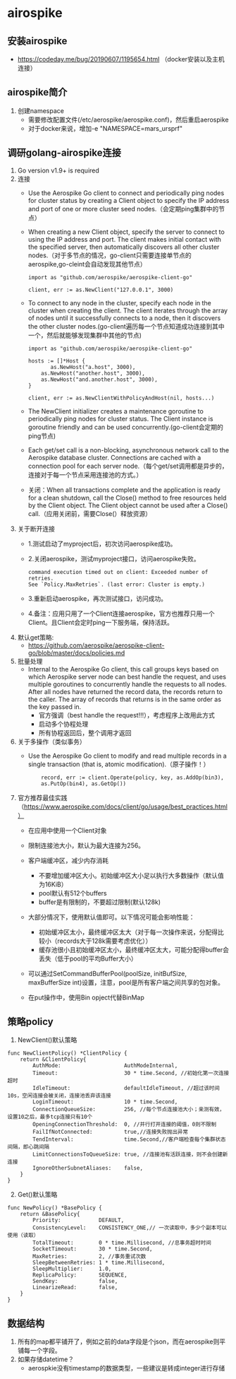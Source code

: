 # airospike

## 安装airospike
- https://codeday.me/bug/20190607/1195654.html （docker安装以及主机连接）

## airospike简介
1. 创建namespace
	- 需要修改配置文件(/etc/aerospike/aerospike.conf)，然后重启aerospike
	- 对于docker来说，增加-e "NAMESPACE=mars_ursprf"
	
## 调研golang-airospike连接
1. Go version v1.9+ is required
2. 连接
	- Use the Aerospike Go client to connect and periodically ping nodes for cluster status by creating a Client object to specify the IP address and port of one or more cluster seed nodes.（会定期ping集群中的节点）
	- When creating a new Client object, specify the server to connect to using the IP address and port. The client makes initial contact with the specified server, then automatically discovers all other cluster nodes.（对于多节点的情况，go-client只需要连接单节点的aerospike,go-cleint会自动发现其他节点）
	
		```
		import as "github.com/aerospike/aerospike-client-go"

		client, err := as.NewClient("127.0.0.1", 3000)
		```
	- To connect to any node in the cluster, specify each node in the cluster when creating the client. The client iterates through the array of nodes until it successfully connects to a node, then it discovers the other cluster nodes.(go-client遍历每一个节点知道成功连接到其中一个，然后就能够发现集群中其他的节点)
		
		```
		import as "github.com/aerospike/aerospike-client-go"

		hosts := []*Host {
		       as.NewHost("a.host", 3000),
		    as.NewHost("another.host", 3000),
		    as.NewHost("and.another.host", 3000),
		}
		
		client, err := as.NewClientWithPolicyAndHost(nil, hosts...)
		```
	- The NewClient initializer creates a maintenance goroutine to periodically ping nodes for cluster status. The Client instance is goroutine friendly and can be used concurrently.(go-client会定期的ping节点)
	- Each get/set call is a non-blocking, asynchronous network call to the Aerospike database cluster. Connections are cached with a connection pool for each server node.（每个get/set调用都是异步的，连接对于每一个节点采用连接池的方式。）
	- 关闭：When all transactions complete and the application is ready for a clean shutdown, call the Close() method to free resources held by the Client object. The Client object cannot be used after a Close() call.（应用关闭前，需要Close(）释放资源）
3. 关于断开连接
	- 1.测试启动了myproject后，初次访问aerospike成功。
	- 2.关闭aerospike，测试myproject接口，访问aerospike失败。
		
		```
		command execution timed out on client: Exceeded number of retries. 
		See `Policy.MaxRetries`. (last error: Cluster is empty.)
		```
	- 3.重新启动aerospike，再次测试接口，访问成功。
	- 4.备注：应用只用了一个Client连接aerospike，官方也推荐只用一个Client。且Client会定时ping一下服务端，保持活跃。
4. 默认get策略:
	- https://github.com/aerospike/aerospike-client-go/blob/master/docs/policies.md
5. 批量处理
	- Internal to the Aerospike Go client, this call groups keys based on which Aerospike server node can best handle the request, and uses multiple goroutines to concurrently handle the requests to all nodes. After all nodes have returned the record data, the records return to the caller. The array of records that returns is in the same order as the key passed in.
		- 官方强调（best handle the request!!!），考虑程序上改用此方式
		- 启动多个协程处理
		- 所有协程返回后，整个调用才返回
6. 关于多操作（类似事务）
	- Use the Aerospike Go client to modify and read multiple records in a single transaction (that is, atomic modification).（原子操作！）
	
		```
			record, err := client.Operate(policy, key, as.AddOp(bin3), 
   			as.PutOp(bin4), as.GetOp())
		```
7. 官方推荐最佳实践（https://www.aerospike.com/docs/client/go/usage/best_practices.html）
	- 在应用中使用一个Client对象
	- 限制连接池大小，默认为最大连接为256。
	- 客户端缓冲区，减少内存消耗
		- 不要增加缓冲区大小。初始缓冲区大小足以执行大多数操作（默认值为16KiB）
		- pool默认有512个buffers
		- buffer是有限制的，不要超过限制(默认128k)
	- 大部分情况下，使用默认值即可。以下情况可能会影响性能：
		- 初始缓冲区太小，最终缓冲区太大（对于每一次操作来说，分配得比较小（records大于128k需要考虑优化））
		- 缓存池很小且初始缓冲区太小，最终缓冲区太大，可能分配得buffer会丢失（低于pool的平均Buffer大小）
	- 可以通过SetCommandBufferPool(poolSize, initBufSize, maxBufferSize int)设置，注意，pool是所有客户端之间共享的包对象。

	- 在put操作中，使用Bin opject代替BinMap
	
## 策略policy
1. NewClient()默认策略

```
func NewClientPolicy() *ClientPolicy {
    return &ClientPolicy{
        AuthMode:                    AuthModeInternal,
        Timeout:                     30 * time.Second, //初始化第一次连接超时
        IdleTimeout:                 defaultIdleTimeout, //超过该时间10s，空闲连接会被关闭，连接池丢弃该连接
        LoginTimeout:                10 * time.Second,
        ConnectionQueueSize:         256, //每个节点连接池大小；亲测有效，设置10之后，最多tcp连接只有10个
        OpeningConnectionThreshold:  0, //并行打开连接的阈值，0则不限制
        FailIfNotConnected:          true,//连接失败抛出异常
        TendInterval:                time.Second,//客户端检查每个集群状态间隔，即心跳间隔
        LimitConnectionsToQueueSize: true, //连接池有活跃连接，则不会创建新连接
        IgnoreOtherSubnetAliases:    false,
    }
}
```

2. Get()默认策略

```
func NewPolicy() *BasePolicy {
    return &BasePolicy{
        Priority:            DEFAULT,
        ConsistencyLevel:    CONSISTENCY_ONE,// 一次读取中，多少个副本可以使用（读取）
        TotalTimeout:        0 * time.Millisecond, //总事务超时时间
        SocketTimeout:       30 * time.Second,
        MaxRetries:          2, //事务重试次数
        SleepBetweenRetries: 1 * time.Millisecond,
        SleepMultiplier:     1.0,
        ReplicaPolicy:       SEQUENCE,
        SendKey:             false,
        LinearizeRead:       false,
    }
}
```
## 数据结构
1. 所有的map都平铺开了，例如之前的data字段是个json，而在aerospike则平铺每一个字段。
2. 如果存储datetime？
	- aerospkie没有timestamp的数据类型，一些建议是转成integer进行存储

